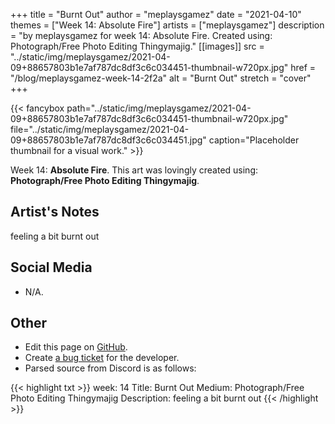 +++
title =       "Burnt Out"
author =      "meplaysgamez"
date =        "2021-04-10"
themes =      ["Week 14: Absolute Fire"]
artists =     ["meplaysgamez"]
description = "by meplaysgamez for week 14: Absolute Fire. Created using: Photograph/Free Photo Editing Thingymajig."
[[images]]
              src = "../static/img/meplaysgamez/2021-04-09+88657803b1e7af787dc8df3c6c034451-thumbnail-w720px.jpg"
              href = "/blog/meplaysgamez-week-14-2f2a"
              alt = "Burnt Out"
              stretch = "cover"
+++


{{< fancybox path="../static/img/meplaysgamez/2021-04-09+88657803b1e7af787dc8df3c6c034451-thumbnail-w720px.jpg" file="../static/img/meplaysgamez/2021-04-09+88657803b1e7af787dc8df3c6c034451.jpg" caption="Placeholder thumbnail for a visual work." >}}


Week 14: **Absolute Fire**. This art was lovingly created using: **Photograph/Free Photo Editing Thingymajig**.

## Artist's Notes

feeling a bit burnt out

## Social Media

- N/A.

## Other

- Edit this page on [GitHub](https://github.com/teaminkling/web-refresh/edit/main/content/blog/meplaysgamez-week-14-2f2a.md).
- Create [a bug ticket](https://github.com/teaminkling/web-refresh/issues/new?assignees=&labels=bug&template=problem-report.md&title=) for the developer.
- Parsed source from Discord is as follows:

{{< highlight txt >}}
week: 14
Title: Burnt Out
Medium: Photograph/Free Photo Editing Thingymajig
Description: feeling a bit burnt out
{{< /highlight >}}
